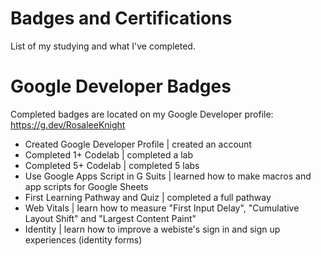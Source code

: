 # Badges and Certifications
List of my studying and what I've completed.

# Google Developer Badges
Completed badges are located on my Google Developer profile: https://g.dev/RosaleeKnight
- Created Google Developer Profile | created an account
- Completed 1+ Codelab | completed a lab
- Completed 5+ Codelab | completed 5 labs
- Use Google Apps Script in G Suits | learned how to make macros and app scripts for Google Sheets
- First Learning Pathway and Quiz | completed a full pathway
- Web Vitals | learn how to measure "First Input Delay", "Cumulative Layout Shift" and "Largest Content Paint"
- Identity | learn how to improve a webiste's sign in and sign up experiences (identity forms)
